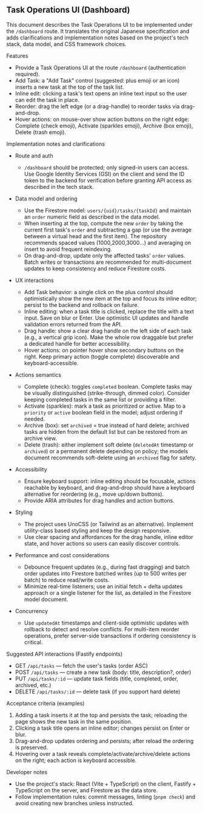## Task Operations UI (Dashboard)

This document describes the Task Operations UI to be implemented under the `/dashboard` route. It translates the original Japanese specification and adds clarifications and implementation notes based on the project's tech stack, data model, and CSS framework choices.

Features

- Provide a Task Operations UI at the route `/dashboard` (authentication required).
- Add Task: a "Add Task" control (suggested: plus emoji or an icon) inserts a new task at the top of the task list.
- Inline edit: clicking a task's text opens an inline text input so the user can edit the task in place.
- Reorder: drag the left edge (or a drag-handle) to reorder tasks via drag-and-drop.
- Hover actions: on mouse-over show action buttons on the right edge: Complete (check emoji), Activate (sparkles emoji), Archive (box emoji), Delete (trash emoji).

Implementation notes and clarifications

- Route and auth
  - `/dashboard` should be protected; only signed-in users can access. Use Google Identity Services (GSI) on the client and send the ID token to the backend for verification before granting API access as described in the tech stack.

- Data model and ordering
  - Use the Firestore model: `users/{uid}/tasks/{taskId}` and maintain an `order` numeric field as described in the data model.
  - When inserting at the top, compute the new `order` by taking the current first task's `order` and subtracting a gap (or use the average between a virtual head and the first item). The repository recommends spaced values (1000,2000,3000...) and averaging on insert to avoid frequent reindexing.
  - On drag-and-drop, update only the affected tasks' `order` values. Batch writes or transactions are recommended for multi-document updates to keep consistency and reduce Firestore costs.

- UX interactions
  - Add Task behavior: a single click on the plus control should optimistically show the new item at the top and focus its inline editor; persist to the backend and rollback on failure.
  - Inline editing: when a task title is clicked, replace the title with a text input. Save on blur or Enter. Use optimistic UI updates and handle validation errors returned from the API.
  - Drag handle: show a clear drag handle on the left side of each task (e.g., a vertical grip icon). Make the whole row draggable but prefer a dedicated handle for better accessibility.
  - Hover actions: on pointer hover show secondary buttons on the right. Keep primary action (toggle complete) discoverable and keyboard-accessible.

- Actions semantics
  - Complete (check): toggles `completed` boolean. Complete tasks may be visually distinguished (strike-through, dimmed color). Consider keeping completed tasks in the same list or providing a filter.
  - Activate (sparkles): mark a task as prioritized or active. Map to a `priority` or `active` boolean field in the model; adjust ordering if needed.
  - Archive (box): set `archived` = true instead of hard delete; archived tasks are hidden from the default list but can be restored from an archive view.
  - Delete (trash): either implement soft delete (`deletedAt` timestamp or `archived`) or a permanent delete depending on policy; the models document recommends soft-delete using an `archived` flag for safety.

- Accessibility
  - Ensure keyboard support: inline editing should be focusable, actions reachable by keyboard, and drag-and-drop should have a keyboard alternative for reordering (e.g., move up/down buttons).
  - Provide ARIA attributes for drag handles and action buttons.

- Styling
  - The project uses UnoCSS (or Tailwind as an alternative). Implement utility-class based styling and keep the design responsive.
  - Use clear spacing and affordances for the drag handle, inline editor state, and hover actions so users can easily discover controls.

- Performance and cost considerations
  - Debounce frequent updates (e.g., during fast dragging) and batch order updates into Firestore batched writes (up to 500 writes per batch) to reduce read/write costs.
  - Minimize real-time listeners; use an initial fetch + delta updates approach or a single listener for the list, as detailed in the Firestore model document.

- Concurrency
  - Use `updatedAt` timestamps and client-side optimistic updates with rollback to detect and resolve conflicts. For multi-item reorder operations, prefer server-side transactions if ordering consistency is critical.

Suggested API interactions (Fastify endpoints)

- GET `/api/tasks` — fetch the user's tasks (order ASC)
- POST `/api/tasks` — create a new task (body: title, description?, order)
- PUT `/api/tasks/:id` — update task fields (title, completed, order, archived, etc.)
- DELETE `/api/tasks/:id` — delete task (if you support hard delete)

Acceptance criteria (examples)

1. Adding a task inserts it at the top and persists the task; reloading the page shows the new task in the same position.
2. Clicking a task title opens an inline editor; changes persist on Enter or blur.
3. Drag-and-drop updates ordering and persists; after reload the ordering is preserved.
4. Hovering over a task reveals complete/activate/archive/delete actions on the right; each action is keyboard accessible.

Developer notes

- Use the project's stack: React (Vite + TypeScript) on the client, Fastify + TypeScript on the server, and Firestore as the data store.
- Follow implementation rules: commit messages, linting (`pnpm check`) and avoid creating new branches unless instructed.
